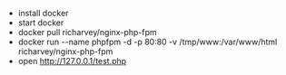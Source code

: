 - install docker
- start docker
- docker pull richarvey/nginx-php-fpm
- docker run --name phpfpm -d -p 80:80 -v /tmp/www:/var/www/html richarvey/nginx-php-fpm
- open http://127.0.0.1/test.php
